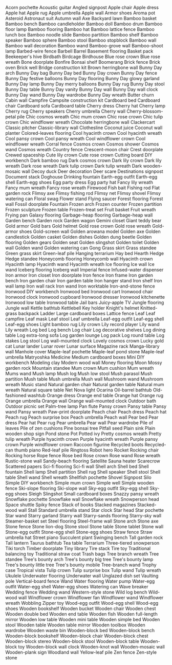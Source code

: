 Acorn pochette
Acoustic guitar
Angled signpost
Apple chair
Apple dress
Apple hat
Apple rug
Apple umbrella
Apple wall
Armor shoes
Aroma pot
Asteroid
Astronaut suit
Autumn wall
Axe
Backyard lawn
Bamboo basket
Bamboo bench
Bamboo candleholder
Bamboo doll
Bamboo drum
Bamboo floor lamp
Bamboo flooring
Bamboo hat
Bamboo lattice fence
Bamboo lunch box
Bamboo noodle slide
Bamboo partition
Bamboo shelf
Bamboo speaker
Bamboo sphere
Bamboo stool
Bamboo stopblock
Bamboo wall
Bamboo wall decoration
Bamboo wand
Bamboo-grove wall
Bamboo-shoot lamp
Barbed-wire fence
Barbell
Barrel
Basement flooring
Basket pack
Beekeeper's hive
Birdbath
Birdcage
Birdhouse
Blue rose crown
Blue rose wreath
Bone doorplate
Bonfire
Bonsai shelf
Boomerang
Brick fence
Brick oven
Brick well
Bridge construction kit
Brown herringbone wall
Bunny Day arch
Bunny Day bag
Bunny Day bed
Bunny Day crown
Bunny Day fence
Bunny Day festive balloons
Bunny Day flooring
Bunny Day glowy garland
Bunny Day lamp
Bunny Day merry balloons
Bunny Day rug
Bunny Day stool
Bunny Day table
Bunny Day vanity
Bunny Day wall
Bunny Day wall clock
Bunny Day wand
Bunny Day wardrobe
Bunny Day wreath
Butter churn
Cabin wall
Campfire
Campsite construction kit
Cardboard bed
Cardboard chair
Cardboard sofa
Cardboard table
Cherry dress
Cherry hat
Cherry lamp
Cherry rug
Cherry speakers
Cherry umbrella
Cherry wall
Cherry-blossom-petal pile
Chic cosmos wreath
Chic mum crown
Chic rose crown
Chic tulip crown
Chic windflower wreath
Chocolate herringbone wall
Clackercart
Classic pitcher
Classic-library wall
Clothesline
Coconut juice
Coconut wall planter
Colored-leaves flooring
Cool hyacinth crown
Cool hyacinth wreath
Cool pansy crown
Cool pansy wreath
Cool windflower crown
Cool windflower wreath
Corral fence
Cosmos crown
Cosmos shower
Cosmos wand
Cosmos wreath
Country fence
Crescent-moon chair
Crest doorplate
Crewed spaceship
Cute lily crown
Cute rose crown
Cutting board
DIY workbench
Dark bamboo rug
Dark cosmos crown
Dark lily crown
Dark lily wreath
Dark rose wreath
Dark tulip crown
Dark tulip wreath
Dark wooden-mosaic wall
Decoy duck
Deer decoration
Deer scare
Destinations signpost
Document stack
Doghouse
Drinking fountain
Earth-egg outfit
Earth-egg shell
Earth-egg shoes
Egg party dress
Egg party hat
Fancy lily wreath
Fancy mum wreath
Fancy rose wreath
Firewood
Fish bait
Fishing rod
Flat garden rock
Flimsy axe
Flimsy fishing rod
Flimsy net
Flimsy shovel
Flimsy watering can
Floral swag
Flower stand
Flying saucer
Forest flooring
Forest wall
Fossil doorplate
Fountain
Frozen arch
Frozen counter
Frozen partition
Frozen sculpture
Frozen table
Frozen-treat set
Fruit basket
Fruit wreath
Frying pan
Galaxy flooring
Garbage-heap flooring
Garbage-heap wall
Garden bench
Garden rock
Garden wagon
Gemini closet
Giant teddy bear
Gold armor
Gold bars
Gold helmet
Gold rose crown
Gold rose wreath
Gold-armor shoes
Gold-screen wall
Golden arowana model
Golden axe
Golden candlestick
Golden casket
Golden dishes
Golden dung beetle
Golden flooring
Golden gears
Golden seat
Golden slingshot
Golden toilet
Golden wall
Golden wand
Golden watering can
Gong
Grass skirt
Grass standee
Green grass skirt
Green-leaf pile
Hanging terrarium
Hay bed
Hearth
Hedge
Hedge standee
Honeycomb flooring
Honeycomb wall
Hyacinth crown
Hyacinth lamp
Hyacinth wand
Hyacinth wreath
Ice flooring
Ice wall
Ice wand
Iceberg flooring
Iceberg wall
Imperial fence
Infused-water dispenser
Iron armor
Iron closet
Iron doorplate
Iron fence
Iron frame
Iron garden bench
Iron garden chair
Iron garden table
Iron hanger stand
Iron shelf
Iron wall lamp
Iron wall rack
Iron wand
Iron worktable
Iron-and-stone fence
Ironwood DIY workbench
Ironwood bed
Ironwood cart
Ironwood chair
Ironwood clock
Ironwood cupboard
Ironwood dresser
Ironwood kitchenette
Ironwood low table
Ironwood table
Jail bars
Juicy-apple TV
Jungle flooring
Jungle wall
Kettle bathtub
Kettlebell
Key holder
Knight's helmet
Knitted-grass backpack
Ladder
Large cardboard boxes
Lattice fence
Leaf
Leaf campfire
Leaf mask
Leaf stool
Leaf umbrella
Leaf-egg outfit
Leaf-egg shell
Leaf-egg shoes
Light bamboo rug
Lily crown
Lily record player
Lily wand
Lily wreath
Log bed
Log bench
Log chair
Log decorative shelves
Log dining table
Log extra-long sofa
Log garden lounge
Log pack
Log round table
Log stakes
Log stool
Log wall-mounted clock
Lovely cosmos crown
Lucky gold cat
Lunar lander
Lunar rover
Lunar surface
Magazine rack
Manga-library wall
Manhole cover
Maple-leaf pochette
Maple-leaf pond stone
Maple-leaf umbrella
Matryoshka
Medicine
Medium cardboard boxes
Mini DIY workbench
Modeling clay
Modern wood wall
Money flooring
Moon
Mossy garden rock
Mountain standee
Mum crown
Mum cushion
Mum wreath
Mums wand
Mush lamp
Mush log
Mush low stool
Mush parasol
Mush partition
Mush table
Mush umbrella
Mush wall
Mushroom wand
Mushroom wreath
Music stand
Natural garden chair
Natural garden table
Natural mum wreath
Natural square table
Net
Nova light
Ocarina
Oil-barrel bathtub
Old-fashioned washtub
Orange dress
Orange end table
Orange hat
Orange rug
Orange umbrella
Orange wall
Orange wall-mounted clock
Outdoor bath
Outdoor picnic set
Palm-tree lamp
Pan flute
Pansy crown
Pansy table
Pansy wand
Pansy wreath
Paw-print doorplate
Peach chair
Peach dress
Peach hat
Peach rug
Peach surprise box
Peach umbrella
Peach wall
Pear bed
Pear dress
Pear hat
Pear rug
Pear umbrella
Pear wall
Pear wardrobe
Pile of leaves
Pile of zen cushions
Pine bonsai tree
Pitfall seed
Plain sink
Plain wooden shop sign
Pond stone
Pot
Potted ivy
Pretty cosmos wreath
Pretty tulip wreath
Purple hyacinth crown
Purple hyacinth wreath
Purple pansy crown
Purple windflower crown
Raccoon figurine
Recycled boots
Recycled-can thumb piano
Red-leaf pile
Ringtoss
Robot hero
Rocket
Rocking chair
Rocking horse
Rope fence
Rose bed
Rose crown
Rose wand
Rose wreath
Rustic-stone wall
Sandy-beach flooring
Satellite
Sauna heater
Scarecrow
Scattered papers
Sci-fi flooring
Sci-fi wall
Shell arch
Shell bed
Shell fountain
Shell lamp
Shell partition
Shell rug
Shell speaker
Shell stool
Shell table
Shell wand
Shell wreath
Shellfish pochette
Shovel
Signpost
Silo
Simple DIY workbench
Simple mum crown
Simple well
Simple wooden fence
Ski-slope flooring
Ski-slope wall
Sky-egg outfit
Sky-egg shell
Sky-egg shoes
Sleigh
Slingshot
Small cardboard boxes
Snazzy pansy wreath
Snowflake pochette
Snowflake wall
Snowflake wreath
Snowperson head
Space shuttle
Spiky fence
Stack of books
Stacked magazines
Stacked-wood wall
Stall
Standard umbrella stand
Star clock
Star head
Star pochette
Star wand
Starry garland
Starry wall
Starry-sands flooring
Starry-sky wall
Steamer-basket set
Steel flooring
Steel-frame wall
Stone arch
Stone axe
Stone fence
Stone lion-dog
Stone stool
Stone table
Stone tablet
Stone wall
Stone-egg outfit
Stone-egg shell
Stone-egg shoes
Straw fence
Straw umbrella hat
Street piano
Succulent plant
Swinging bench
Tall garden rock
Tall lantern
Taurus bathtub
Tea table
Terrarium
Three-tiered snowperson
Tiki torch
Timber doorplate
Tiny library
Tire stack
Tire toy
Traditional balancing toy
Traditional straw coat
Trash bags
Tree branch wreath
Tree standee
Tree's bounty arch
Tree's bounty big tree
Tree's bounty lamp
Tree's bounty little tree
Tree's bounty mobile
Tree-branch wand
Trophy case
Tropical vista
Tulip crown
Tulip surprise box
Tulip wand
Tulip wreath
Ukulele
Underwater flooring
Underwater wall
Unglazed dish set
Vaulting pole
Vertical-board fence
Wand
Water flooring
Water pump
Water-egg outfit
Water-egg shell
Water-egg shoes
Watering can
Wave breaker
Wedding fence
Wedding wand
Western-style stone
Wild log bench
Wild-wood wall
Windflower crown
Windflower fan
Windflower wand
Windflower wreath
Wobbling Zipper toy
Wood-egg outfit
Wood-egg shell
Wood-egg shoes
Wooden bookshelf
Wooden bucket
Wooden chair
Wooden chest
Wooden double bed
Wooden end table
Wooden fish
Wooden full-length mirror
Wooden low table
Wooden mini table
Wooden simple bed
Wooden stool
Wooden table
Wooden table mirror
Wooden toolbox
Wooden wardrobe
Wooden waste bin
Wooden-block bed
Wooden-block bench
Wooden-block bookshelf
Wooden-block chair
Wooden-block chest
Wooden-block stereo
Wooden-block stool
Wooden-block table
Wooden-block toy
Wooden-block wall clock
Wooden-knot wall
Wooden-mosaic wall
Wooden-plank sign
Woodland wall
Yellow-leaf pile
Zen fence
Zen-style stone
